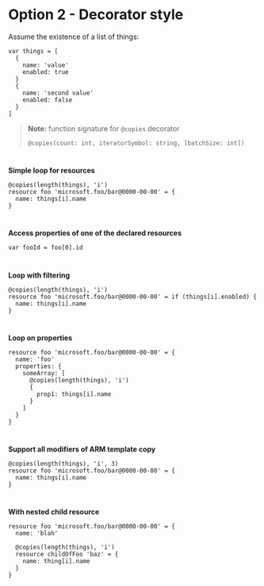 # Option 2 - Decorator style

Assume the existence of a list of things:

```
var things = [
  {
    name: 'value'
    enabled: true
  }
  {
    name: 'second value'
    enabled: false
  }
]
```

>**Note:** function signature for `@copies` decorator
>
>`@copies(count: int, iteratorSymbol: string, [batchSize: int])`


#
#
#
#
#
#



**Simple loop for resources**

```
@copies(length(things), 'i')
resource foo 'microsoft.foo/bar@0000-00-00' = {
  name: things[i].name
}
```

#
#
#
#
#
#

**Access properties of one of the declared resources**

```
var fooId = foo[0].id
```

#
#
#
#
#
#

**Loop with filtering**

```
@copies(length(things), 'i')
resource foo 'microsoft.foo/bar@0000-00-00' = if (things[i].enabled) {
  name: things[i].name
}
```

#
#
#
#
#
#

**Loop on properties**

```
resource foo 'microsoft.foo/bar@0000-00-00' = {
  name: 'foo'
  properties: {
    someArray: [
      @copies(length(things), 'i')
      {
        prop1: things[i].name
      }
    ]
  }
}
```

#
#
#
#
#
#

**Support all modifiers of ARM template copy**

```
@copies(length(things), 'i', 3)
resource foo 'microsoft.foo/bar@0000-00-00' = {
  name: things[i].name
}
```

#
#
#
#
#
#

**With nested child resource**

```
resource foo 'microsoft.foo/bar@0000-00-00' = {
  name: 'blah'

  @copies(length(things), 'i')
  resource childOfFoo 'baz' = {
    name: thing[i].name
  }
}
```